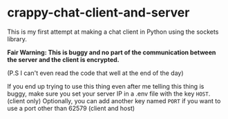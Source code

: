 # crappy-chat-client-and-server
This is my first attempt at making a chat client in Python using the sockets library.

**Fair Warning: This is buggy and no part of the communication between the server and the client is encrypted.**

(P.S I can't even read the code that well at the end of the day)


If you end up trying to use this thing even after me telling this thing is buggy, make sure you set your server IP in a .env file with the key `HOST`. (client only)
Optionally, you can add another key named `PORT` if you want to use a port other than 62579 (client and host)
